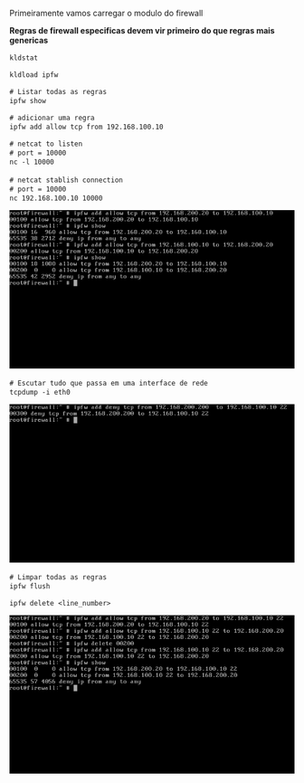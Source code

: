 Primeiramente vamos carregar o modulo do firewall 

**Regras de firewall especificas devem vir primeiro do que regras mais genericas**

```
kldstat
```
```
kldload ipfw
```
```
# Listar todas as regras
ipfw show
```

```
# adicionar uma regra
ipfw add allow tcp from 192.168.100.10
```

```
# netcat to listen
# port = 10000
nc -l 10000

# netcat stablish connection
# port = 10000
nc 192.168.100.10 10000

```

![](docs/images/both_rules.png)

```
# Escutar tudo que passa em uma interface de rede
tcpdump -i eth0
```

![](docs/images/ipfw_rule_ssh.png)

```
# Limpar todas as regras
ipfw flush
```

```
ipfw delete <line_number>
```

![](docs/images/ipfw_ssh_ida_volta.png)


